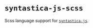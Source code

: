 # `syntastica-js-scss`

Scss language support for
[`syntastica-js`](https://www.npmjs.com/package/@syntastica/core).
